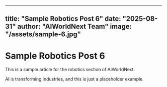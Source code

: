 
---
title: "Sample Robotics Post 6"
date: "2025-08-31"
author: "AIWorldNext Team"
image: "/assets/sample-6.jpg"
---

# Sample Robotics Post 6

This is a sample article for the robotics section of AIWorldNext.

AI is transforming industries, and this is just a placeholder example.
